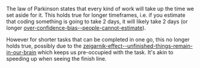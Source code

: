 The law of Parkinson states that every kind of work will take up the time we set aside for it. This holds true for longer timeframes, i.e. if you estimate that coding something is going to take 2 days, it will likely take 2 days (or longer [over-confidence-bias--people-cannot-estimate](over-confidence-bias--people-cannot-estimate.md)).

However for shorter tasks that can be completed in one go, this no longer holds true, possibly due to the [zeigarnik-effect--unfinished-things-remain-in-our-brain](zeigarnik-effect--unfinished-things-remain-in-our-brain.md) which keeps us pre-occupied with the task. It's akin to speeding up when seeing the finish line.